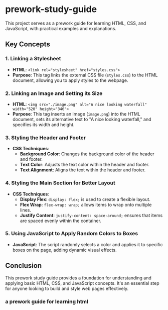 # prework-study-guide

This project serves as a prework guide for learning HTML, CSS, and JavaScript, with practical examples and explanations.

## Key Concepts

### 1. Linking a Stylesheet

- **HTML**: `<link rel="stylesheet" href="styles.css">`
- **Purpose**: This tag links the external CSS file (`styles.css`) to the HTML document, allowing you to apply styles to the webpage.

### 2. Linking an Image and Setting its Size

- **HTML**: `<img src="./image.png" alt="A nice looking waterfall" width="520" height="346">`
- **Purpose**: This tag inserts an image (`image.png`) into the HTML document, sets its alternative text to "A nice looking waterfall," and specifies its width and height.

### 3. Styling the Header and Footer

- **CSS Techniques**:
  - **Background Color**: Changes the background color of the header and footer.
  - **Text Color**: Adjusts the text color within the header and footer.
  - **Text Alignment**: Aligns the text within the header and footer.

### 4. Styling the Main Section for Better Layout

- **CSS Techniques**:
  - **Display Flex**: `display: flex;` is used to create a flexible layout.
  - **Flex Wrap**: `flex-wrap: wrap;` allows items to wrap onto multiple lines.
  - **Justify Content**: `justify-content: space-around;` ensures that items are spaced evenly within the container.

### 5. Using JavaScript to Apply Random Colors to Boxes

- **JavaScript**: The script randomly selects a color and applies it to specific boxes on the page, adding dynamic visual effects.

## Conclusion

This prework study guide provides a foundation for understanding and applying basic HTML, CSS, and JavaScript concepts. It's an essential step for anyone looking to build and style web pages effectively.

### a prework guide for learning html
